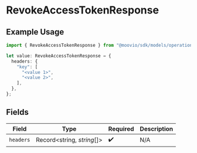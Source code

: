 # RevokeAccessTokenResponse

## Example Usage

```typescript
import { RevokeAccessTokenResponse } from "@moovio/sdk/models/operations";

let value: RevokeAccessTokenResponse = {
  headers: {
    "key": [
      "<value 1>",
      "<value 2>",
    ],
  },
};
```

## Fields

| Field                      | Type                       | Required                   | Description                |
| -------------------------- | -------------------------- | -------------------------- | -------------------------- |
| `headers`                  | Record<string, *string*[]> | :heavy_check_mark:         | N/A                        |